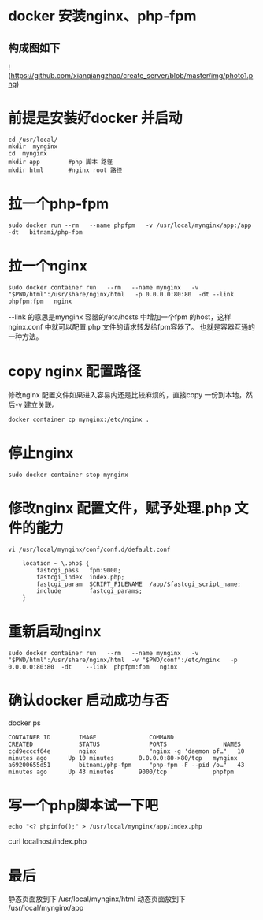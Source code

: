 # docker 安装nginx、php-fpm
## 构成图如下
  !(https://github.com/xianqiangzhao/create_server/blob/master/img/photo1.png)
# 前提是安装好docker 并启动
```
cd /usr/local/
mkdir  mynginx
cd  mynginx
mkdir app        #php 脚本 路径
mkdir html       #nginx root 路径 
```
# 拉一个php-fpm
```
sudo docker run --rm   --name phpfpm   -v /usr/local/mynginx/app:/app  -dt   bitnami/php-fpm
```

# 拉一个nginx
```
sudo docker container run   --rm   --name mynginx   -v "$PWD/html":/usr/share/nginx/html   -p 0.0.0.0:80:80  -dt --link  phpfpm:fpm   nginx
```
--link 的意思是mynginx 容器的/etc/hosts 中增加一个fpm 的host，这样nginx.conf 中就可以配置.php 文件的请求转发给fpm容器了。
也就是容器互通的一种方法。

# copy nginx 配置路径
修改nginx 配置文件如果进入容易内还是比较麻烦的，直接copy 一份到本地，然后-v 建立关联。
```
docker container cp mynginx:/etc/nginx .
```
# 停止nginx
```
sudo docker container stop mynginx
```
# 修改nginx 配置文件，赋予处理.php 文件的能力
```
vi /usr/local/mynginx/conf/conf.d/default.conf
```
```
    location ~ \.php$ { 
        fastcgi_pass   fpm:9000;
        fastcgi_index  index.php;
        fastcgi_param  SCRIPT_FILENAME  /app/$fastcgi_script_name;
        include        fastcgi_params;
    }
```
# 重新启动nginx 
```
sudo docker container run   --rm   --name mynginx   -v "$PWD/html":/usr/share/nginx/html  -v "$PWD/conf":/etc/nginx   -p 0.0.0.0:80:80  -dt    --link  phpfpm:fpm   nginx
```
# 确认docker 启动成功与否

docker ps
```
CONTAINER ID        IMAGE               COMMAND                  CREATED             STATUS              PORTS                NAMES
ccd9ecccf64e        nginx               "nginx -g 'daemon of…"   10 minutes ago      Up 10 minutes       0.0.0.0:80->80/tcp   mynginx
a69200655d51        bitnami/php-fpm     "php-fpm -F --pid /o…"   43 minutes ago      Up 43 minutes       9000/tcp             phpfpm
```
# 写一个php脚本试一下吧
```
echo "<? phpinfo();" > /usr/local/mynginx/app/index.php
```
curl localhost/index.php

# 最后
 静态页面放到下
 /usr/local/mynginx/html
 动态页面放到下
 /usr/local/mynginx/app



